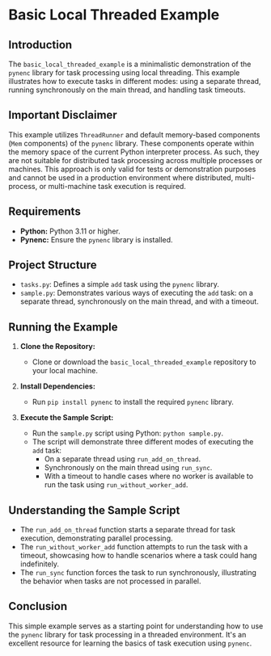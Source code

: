 # Basic Local Threaded Example

## Introduction
The `basic_local_threaded_example` is a minimalistic demonstration of the `pynenc` library for task processing using local threading. This example illustrates how to execute tasks in different modes: using a separate thread, running synchronously on the main thread, and handling task timeouts.

## Important Disclaimer
This example utilizes `ThreadRunner` and default memory-based components (`Mem` components) of the `pynenc` library. These components operate within the memory space of the current Python interpreter process. As such, they are not suitable for distributed task processing across multiple processes or machines. This approach is only valid for tests or demonstration purposes and cannot be used in a production environment where distributed, multi-process, or multi-machine task execution is required.

## Requirements
- **Python:** Python 3.11 or higher.
- **Pynenc:** Ensure the `pynenc` library is installed.

## Project Structure
- `tasks.py`: Defines a simple `add` task using the `pynenc` library.
- `sample.py`: Demonstrates various ways of executing the `add` task: on a separate thread, synchronously on the main thread, and with a timeout.

## Running the Example
1. **Clone the Repository:**
   - Clone or download the `basic_local_threaded_example` repository to your local machine.

2. **Install Dependencies:**
   - Run `pip install pynenc` to install the required `pynenc` library.

3. **Execute the Sample Script:**
   - Run the `sample.py` script using Python: `python sample.py`.
   - The script will demonstrate three different modes of executing the `add` task:
     - On a separate thread using `run_add_on_thread`.
     - Synchronously on the main thread using `run_sync`.
     - With a timeout to handle cases where no worker is available to run the task using `run_without_worker_add`.

## Understanding the Sample Script
- The `run_add_on_thread` function starts a separate thread for task execution, demonstrating parallel processing.
- The `run_without_worker_add` function attempts to run the task with a timeout, showcasing how to handle scenarios where a task could hang indefinitely.
- The `run_sync` function forces the task to run synchronously, illustrating the behavior when tasks are not processed in parallel.

## Conclusion
This simple example serves as a starting point for understanding how to use the `pynenc` library for task processing in a threaded environment. It's an excellent resource for learning the basics of task execution using `pynenc`.

